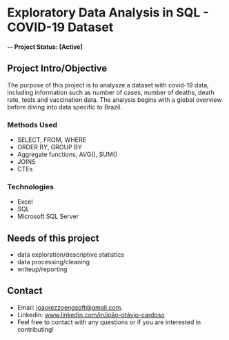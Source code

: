 # Exploratory Data Analysis in SQL - COVID-19 Dataset

#### -- Project Status: [Active]

## Project Intro/Objective
The purpose of this project is to analysze a dataset with covid-19 data, including information such as number of cases, number of deaths, death rate, tests and vaccination data. The analysis begins with a global overview before diving into data specific to Brazil.

### Methods Used
* SELECT, FROM, WHERE
* ORDER BY, GROUP BY
* Aggregate functions, AVG(), SUM()
* JOINS
* CTEs

### Technologies
* Excel
* SQL
* Microsoft SQL Server


## Needs of this project

- data exploration/descriptive statistics
- data processing/cleaning
- writeup/reporting

## Contact
* Email: joaorezzoengsoft@gmail.com.  
* Linkedin: www.linkedin.com/in/joão-otávio-cardoso
* Feel free to contact with any questions or if you are interested in contributing!
